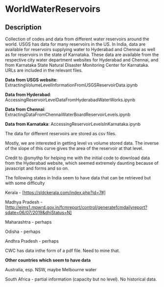 # WorldWaterReservoirs

## Description

Collection of codes and data from different water reservoirs around the world. USGS has data for many reservoirs in the US. In India, data are available for reservoirs supplying water to Hyderabad and Chennai as well as for reservoirs in the state of Karnataka. These data are available from the respective city water department websites for Hyderabad and Chennai, and from Karnataka State Natural Disaster Monitoring Center for Karnataka. URLs are included in the relevant files.

**Data from USGS website**: ExtractingVolumeLevelInformationFromUSGSReservoirData.ipynb

**Data from Hyderabad**: AccessingReservoirLevelDataFromHyderabadWaterWorks.ipynb

**Data from Chennai**: ExtractingDataFromChennaiWaterBoardReservoirLevels.ipynb

**Data from Karnataka**: AccessingReservoirLevelsInKarnataka.ipynb

The data for different reservoirs are stored as csv files.

Mostly, we are interested in getting level vs volume stored data. The inverse of the slope of this curve gives the area of the reservoir at that level. 

Credit to @smythp for helping me with the initial code to download data from the Hyderabad website, which seemed extremely daunting because of javascript and forms and so on. 

The following states in India seem to have data that can be retrieved but with some difficulty

Kerala - [https://sldckerala.com/index.php?id=7#]

Madhya Pradesh - [http://eims1.mpwrd.gov.in/fcmreport/control/generatefcmdailyreport?sdate=06/07/2019&dhiStatus=N]

Maharashtra - perhaps

Odisha - perhaps

Andhra Pradesh - perhaps

CWC has data inthe form of a pdf file. Need to mine that.

**Other countries which seem to have data**

Australia, esp. NSW, maybe Melbourne water

South Africa - partial information (capacity but no level). No historical data.






